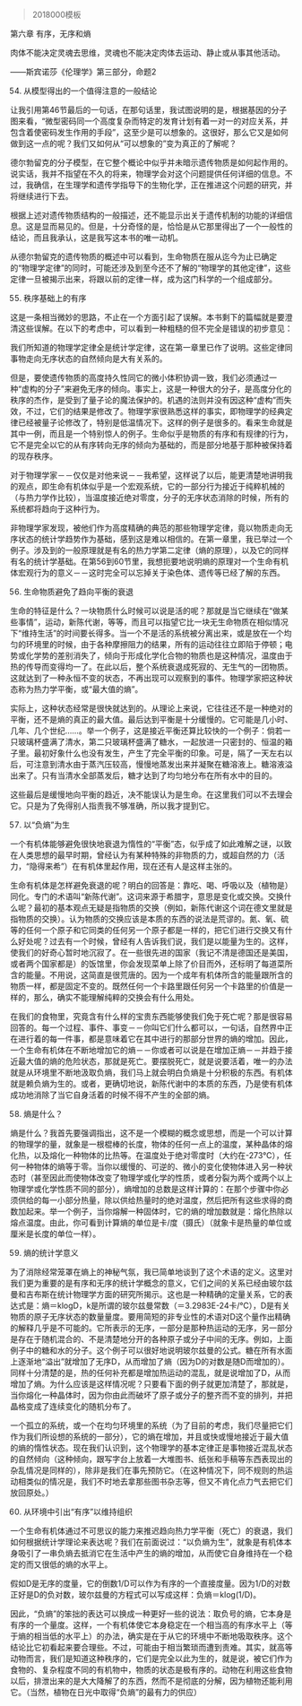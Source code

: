 # 
> 2018000模板




第六章 有序，无序和熵


肉体不能决定灵魂去思维，灵魂也不能决定肉体去运动、静止或从事其他活动。

——斯宾诺莎《伦理学》第三部分，命题2





54. 从模型得出的一个值得注意的一般结论


让我引用第46节最后的一句话，在那句话里，我试图说明的是，根据基因的分子图来看，“微型密码同一个高度复杂而特定的发育计划有着一对一的对应关系，并包含着使密码发生作用的手段”，这至少是可以想象的。这很好，那么它又是如何做到这一点的呢？我们又如何从“可以想象的”变为真正的了解呢？

德尔勃留克的分子模型，在它整个概论中似乎并未暗示遗传物质是如何起作用的。说实话，我并不指望在不久的将来，物理学会对这个问题提供任何详细的信息。不过，我确信，在生理学和遗传学指导下的生物化学，正在推进这个问题的研究，并将继续进行下去。

根据上述对遗传物质结构的一般描述，还不能显示出关于遗传机制的功能的详细信息。这是显而易见的。但是，十分奇怪的是，恰恰是从它那里得出了一个一般性的结论，而且我承认，这是我写这本书的唯一动机。

从德尔勃留克的遗传物质的概述中可以看到，生命物质在服从迄今为止已确定的“物理学定律”的同时，可能还涉及到至今还不了解的“物理学的其他定律”，这些定律一旦被揭示出来，将跟以前的定律一样，成为这门科学的一个组成部分。





55. 秩序基础上的有序


这是一条相当微妙的思路，不止在一个方面引起了误解。本书剩下的篇幅就是要澄清这些误解。在以下的考虑中，可以看到一种粗糙的但不完全是错误的初步意见：

我们所知道的物理学定律全是统计学定律，这在第一章里已作了说明。这些定律同事物走向无序状态的自然倾向是大有关系的。

但是，要使遗传物质的高度持久性同它的微小体积协调一致，我们必须通过一种“虚构的分子”来避免无序的倾向。事实上，这是一种很大的分子，是高度分化的秩序的杰作，是受到了量子论的魔法保护的。机遇的法则并没有因这种“虚构”而失效，不过，它们的结果是修改了。物理学家很熟悉这样的事实，即物理学的经典定律已经被量子论修改了，特别是低温情况下。这样的例子是很多的。看来生命就是其中一例，而且是一个特别惊人的例子。生命似乎是物质的有序和有规律的行为，它不是完全以它的从有序转向无序的倾向为基础的，而是部分地基于那种被保持着的现存秩序。

对于物理学家－－仅仅是对他来说－－我希望，这样说了以后，能更清楚地讲明我的观点，即生命有机体似乎是一个宏观系统，它的一部分行为接近于纯粹机械的（与热力学作比较），当温度接近绝对零度，分子的无序状态消除的时候，所有的系统都将趋向于这种行为。

非物理学家发现，被他们作为高度精确的典范的那些物理学定律，竟以物质走向无序状态的统计学趋势作为基础，感到这是难以相信的。在第一章里，我已举过一个例子。涉及到的一般原理就是有名的热力学第二定律（熵的原理），以及它的同样有名的统计学基础。在第56到60节里，我想扼要地说明熵的原理对一个生命有机体宏观行为的意义－－这时完全可以忘掉关于染色体、遗传等已经了解的东西。





56. 生命物质避免了趋向平衡的衰退


生命的特征是什么？一块物质什么时候可以说是活的呢？那就是当它继续在“做某些事情”，运动，新陈代谢，等等，而且可以指望它比一块无生命物质在相似情况下“维持生活”的时间要长得多。当一个不是活的系统被分离出来，或是放在一个均匀的环境里的时候，由于各种摩擦阻力的结果，所有的运动往往立即陷于停顿；电势或化学势的差别消失了，倾向于形成化学化合物的物质也是这种情况，温度由于热的传导而变得均一了。在此以后，整个系统衰退成死寂的、无生气的一团物质。这就达到了一种永恒不变的状态，不再出现可以观察到的事件。物理学家把这种状态称为热力学平衡，或“最大值的熵”。

实际上，这种状态经常是很快就达到的。从理论上来说，它往往还不是一种绝对的平衡，还不是熵的真正的最大值。最后达到平衡是十分缓慢的。它可能是几小时、几年、几个世纪……。举一个例子，这是接近平衡还算比较快的一个例子：倘若一只玻璃杯盛满了清水，第二只玻璃杯盛满了糖水，一起放进一只密封的、恒温的箱子里。最初好象什么也没有发生，产生了完全平衡的印象。可是，隔了一天左右以后，可注意到清水由于蒸汽压较高，慢慢地蒸发出来并凝聚在糖溶液上。糖溶液溢出来了。只有当清水全部蒸发后，糖才达到了均匀地分布在所有水中的目的。

这些最后是缓慢地向平衡的趋近，决不能误认为是生命。在这里我们可以不去理会它。只是为了免得别人指责我不够准确，所以我才提到它。





57. 以“负熵”为生


一个有机体能够避免很快地衰退为惰性的“平衡”态，似乎成了如此难解之谜，以致在人类思想的最早时期，曾经认为有某种特殊的非物质的力，或超自然的力（活力，“隐得来希”）在有机体里起作用，现在还有人是这样主张的。

生命有机体是怎样避免衰退的呢？明白的回答是：靠吃、喝、呼吸以及（植物是）同化。专门的术语叫“新陈代谢”。这词来源于希腊字，意思是变化或交换。交换什么呢？最初的基本观点无疑是指物质的交换（例如，新陈代谢这个词在德文里就是指物质的交换）。认为物质的交换应该是本质的东西的说法是荒谬的。氮、氧、硫等的任何一个原子和它同类的任何另一个原子都是一样的，把它们进行交换又有什么好处呢？过去有一个时候，曾经有人告诉我们说，我们是以能量为生的。这样，使我们的好奇心暂时地沉寂了。在一些很先进的国家（我记不清是德国还是美国，或者两个国家都是）的饭馆里，你会发现菜单上除了价目而外，还标明了每道菜所含的能量。不用说，这简直是很荒唐的。因为一个成年有机体所含的能量跟所含的物质一样，都是固定不变的。既然任何一个卡路里跟任何另一个卡路里的价值是一样的，那么，确实不能理解纯粹的交换会有什么用处。

在我们的食物里，究竟含有什么样的宝贵东西能够使我们免于死亡呢？那是很容易回答的。每一个过程、事件、事变－－你叫它们什么都可以，一句话，自然界中正在进行着的每一件事，都是意味着它在其中进行的那部分世界的熵的增加。因此，一个生命有机体在不断地增加它的熵－－你或者可以说是在增加正熵－－并趋于接近最大值的熵的危险状态，那就是死亡。要摆脱死亡，就是说要活着，唯一的办法就是从环境里不断地汲取负熵，我们马上就会明白负熵是十分积极的东西。有机体就是赖负熵为生的。或者，更确切地说，新陈代谢中的本质的东西，乃是使有机体成功地消除了当它自身活着的时候不得不产生的全部的熵。





58. 熵是什么？


熵是什么？我首先要强调指出，这不是一个模糊的概念或思想，而是一个可以计算的物理学的量，就象是一根棍棒的长度，物体的任何一点上的温度，某种晶体的熔化热，以及熔化一种物体的比热等。在温度处于绝对零度时（大约在-273℃），任何一种物体的熵等于零。当你以缓慢的、可逆的、微小的变化使物体进入另一种状态时（甚至因此而使物体改变了物理学或化学的性质，或者分裂为两个或两个以上物理学或化学性质不同的部分），熵增加的总数是这样计算的：在那个步骤中你必须供给的每一小部分热量，除以供给热量时的绝对温度，然后把所有这些求得的商数加起来。举一个例子，当你熔解一种固体时，它的熵的增加数就是：熔化热除以熔点温度。由此，你可看到计算熵的单位是卡/度（摄氏）（就象卡是热量的单位或厘米是长度的单位一样）。





59. 熵的统计学意义


为了消除经常笼罩在熵上的神秘气氛，我已简单地谈到了这个术语的定义。这里对我们更为重要的是有序和无序的统计学概念的意义，它们之间的关系已经由玻尔兹曼和吉布斯在统计物理学方面的研究所揭示。这也是一种精确的定量关系，它的表达式是：熵＝klogD，k是所谓的玻尔兹曼常数（＝3.2983E-24卡/℃），D是有关物质的原子无序状态的数量量度。要用简短的非专业性的术语对D这个量作出精确的解释几乎是不可能的。它所表示的无序，一部分是那种热运动的无序，另一部分是存在于随机混合的、不是清楚地分开的各种原子或分子中间的无序。例如，上面例子中的糖和水的分子。这个例子可以很好地说明玻尔兹曼的公式。糖在所有水面上逐渐地“溢出”就增加了无序D，从而增加了熵（因为D的对数是随D而增加的）。同样十分清楚的是，热的任何补充都是增加热运动的混乱，就是说增加了D，从而增加了熵。为什么应该是这样情况呢？只要看下面的例子就更加清楚了，那就是，当你熔化一种晶体时，因为你由此而破坏了原子或分子的整齐而不变的排列，并把晶格变成了连续变化的随机分布了。

一个孤立的系统，或一个在均匀环境里的系统（为了目前的考虑，我们尽量把它们作为我们所设想的系统的一部分），它的熵在增加，并且或快或慢地接近于最大值的熵的惰性状态。现在我们认识到，这个物理学的基本定律正是事物接近混乱状态的自然倾向（这种倾向，跟写字台上放着一大堆图书、纸张和手稿等东西表现出的杂乱情况是同样的），除非是我们在事先预防它。（在这种情况下，同不规则的热运动相类似的情况是，我们不时地去拿那些图书杂志等，但又不肯化点力气去把它们放回原处。）





60. 从环境中引出“有序”以维持组织


一个生命有机体通过不可思议的能力来推迟趋向热力学平衡（死亡）的衰退，我们如何根据统计学理论来表达呢？我们在前面说过：“以负熵为生”，就象是有机体本身吸引了一串负熵去抵消它在生活中产生的熵的增加，从而使它自身维持在一个稳定的而又很低的熵的水平上。

假如D是无序的度量，它的倒数1/D可以作为有序的一个直接度量。因为1/D的对数正好是D的负对数，玻尔兹曼的方程式可以写成这样：负熵＝klog(1/D)。

因此，“负熵”的笨拙的表达可以换成一种更好一些的说法：取负号的熵，它本身是有序的一个量度。这样，一个有机体使它本身稳定在一个相当高的有序水平上（等于熵的相当低的水平上）的办法，确实是在于从它的环境中不断地吸取秩序。这个结论比它初看起来要合理些。不过，可能由于相当繁琐而遭到责难。其实，就高等动物而言，我们是知道这种秩序的，它们是完全以此为生的，就是说，被它们作为食物的、复杂程度不同的有机物中，物质的状态是极有序的。动物在利用这些食物以后，排泄出来的是大大降解了的东西，然而不是彻底的分解，因为植物还能利用它。（当然，植物在日光中取得“负熵”的最有力的供应）




